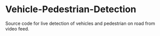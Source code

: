 # Vehicle-Pedestrian-Detection
Source code for live detection of vehicles and pedestrian on road from video feed.
